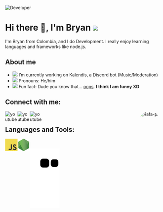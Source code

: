 ![Developer](https://pbs.twimg.com/profile_banners/1247138588468412416/1634003306/1500x500)

# Hi there 👋, I'm Bryan <img src="https://cdn.betterttv.net/emote/6000de22465444316bf6433e/3x" width="40px">  
I'm Bryan from Colombia, and I do Development. I really enjoy learning languages and frameworks like node.js.

## About me

- <img src="https://cdn.betterttv.net/emote/5f2e77591ab9be446c4e8d9b/3x" width="23px"> I’m currently working on Kalendis, a Discord bot (Music/Moderation)
- <img src="https://cdn.betterttv.net/emote/5d8b41c8d2458468c1f48d6e/3x" width="23px"> Pronouns: He/him
- <img src="https://cdn.betterttv.net/emote/5c707362b80b802336fbb84a/3x" width="23px"> Fun fact: Dude you know that... [oops](https://www.youtube.com/watch?v=dQw4w9WgXcQ). **I think I am funny XD**

## Connect with me:
<div> 
  <a href="link" target="_blank"><img align="left" alt="youtube" width="40px" src="https://cdn.jsdelivr.net/npm/simple-icons@v3/icons/youtube.svg" target="_blank"></a>
    <a href="link" target="_blank"><img align="left" alt="youtube" width="40px" src="https://cdn.jsdelivr.net/npm/simple-icons@v3/icons/twitter.svg" target="_blank"></a>
    <a href="link" target="_blank"><img align="left" alt="youtube" width="40px" src="https://cdn.jsdelivr.net/npm/simple-icons@v3/icons/discord.svg" target="_blank"></a>
  <img align="right" alt="Rafa-pic" height="150" style="border-radius:50px;" src="https://media.discordapp.net/attachments/819949414335774790/897481815932170281/19_sin_titulo_20211012085135.png?width=478&height=478"?width=676&height=676?width=676&height=676">
</div>
</div>

<br /> 

## Languages and Tools:

 <img align="left" alt="JavaScript" width="40px" src="https://raw.githubusercontent.com/github/explore/80688e429a7d4ef2fca1e82350fe8e3517d3494d/topics/javascript/javascript.png" />
  
 <img align="left" alt="Node.js" width="40px" src="https://raw.githubusercontent.com/github/explore/80688e429a7d4ef2fca1e82350fe8e3517d3494d/topics/nodejs/nodejs.png" /> 
  
 <br /> 
  
![Snake animation](https://github.com/rafaballerini/rafaballerini/blob/output/github-contribution-grid-snake.svg)
 

